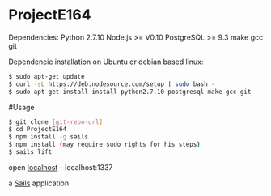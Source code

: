 # ProjectE164

Dependencies:
Python 2.7.10
Node.js >= V0.10
PostgreSQL >= 9.3
make
gcc
git

Dependencie installation on Ubuntu or debian based linux: 
```sh
$ sudo apt-get update
$ curl -sL https://deb.nodesource.com/setup | sudo bash -
$ sudo apt-get install install python2.7.10 postgresql make gcc git
```

#Usage

```sh
$ git clone [git-repo-url]
$ cd ProjectE164
$ npm install -g sails
$ npm install (may require sudo rights for his steps)
$ sails lift
```
open [localhost] - localhost:1337

[localhost]: http://localhost:1337
[ProjectE164]: http://github.com/Amershan/ProjectE164

a [Sails](http://sailsjs.org) application
